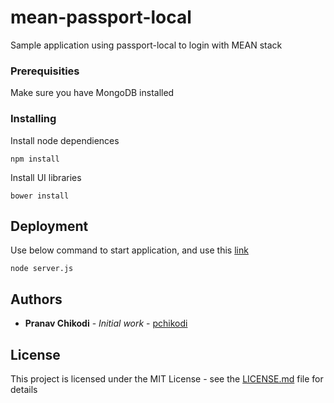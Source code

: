 # mean-passport-local

Sample application using passport-local to login with MEAN stack

### Prerequisities

Make sure you have MongoDB installed

### Installing

Install node dependiences

```
npm install
```
Install UI libraries 

```
bower install
```

## Deployment

Use below command to start application, and use this [link](http://localhost:3000) 

```
node server.js
```

## Authors

* **Pranav Chikodi** - *Initial work* - [pchikodi](https://github.com/pchikodi)

## License

This project is licensed under the MIT License - see the [LICENSE.md](LICENSE.md) file for details


